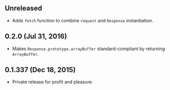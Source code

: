 ## Unreleased
- Adds `fetch` function to combine `request` and `Response` instantiation.

## 0.2.0 (Jul 31, 2016)
- Makes `Response.prototype.arrayBuffer` standard-compliant by returning `ArrayBuffer`.

## 0.1.337 (Dec 18, 2015)
- Private release for profit and pleasure.

